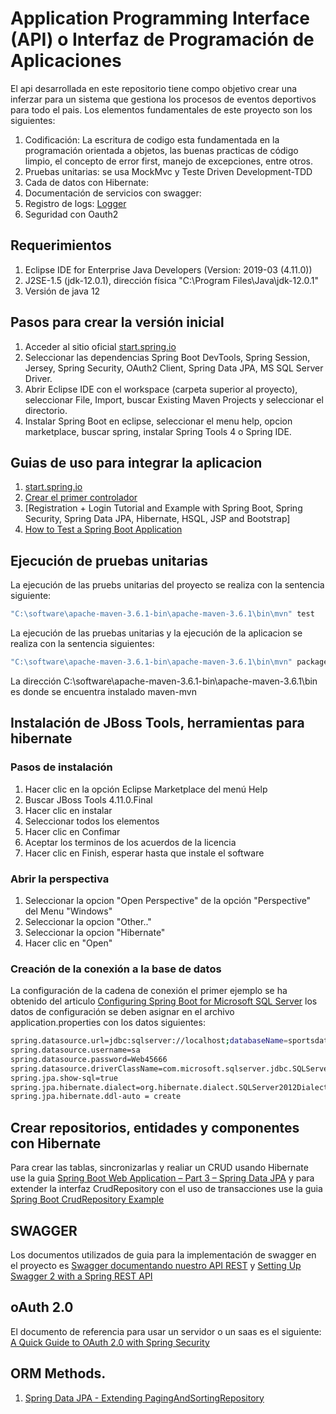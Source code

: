 # Application Programming Interface (API) o Interfaz de Programación de Aplicaciones

El api desarrollada en este repositorio tiene compo objetivo crear una inferzar para un sistema que gestiona los procesos de eventos deportivos para todo el pais.   Los elementos fundamentales de este proyecto son los siguientes:

1. Codificación: La escritura de codigo esta fundamentada en la programación orientada a objetos, las buenas practicas de código limpio, el concepto de error first, manejo de excepciones, entre otros.
2. Pruebas unitarias: se usa MockMvc y Teste Driven Development-TDD
3. Cada de datos con Hibernate:
4. Documentación de servicios con swagger:
5. Registro de logs:  [Logger](https://stackoverflow.com/questions/21881846/where-does-the-slf4j-log-file-get-saved)
6. Seguridad con Oauth2

## Requerimientos

1. Eclipse IDE for Enterprise Java Developers (Version: 2019-03 (4.11.0))
2. J2SE-1.5 (jdk-12.0.1), dirección física "C:\Program Files\Java\jdk-12.0.1"
3. Versión de java 12


## Pasos para crear la versión inicial

1. Acceder al sitio oficial [start.spring.io](https://start.spring.io/)
2. Seleccionar las dependencias Spring Boot DevTools, Spring Session, Jersey, Spring Security, OAuth2 Client, Spring Data JPA, MS SQL Server Driver.
3. Abrir Eclipse IDE con el workspace (carpeta superior al proyecto), seleccionar File, Import, buscar Existing Maven Projects y seleccionar el directorio.
4. Instalar Spring Boot en eclipse, seleccionar el menu help, opcion marketplace, buscar spring, instalar Spring Tools 4 o Spring IDE.

## Guias de uso para integrar la aplicacion
1. [start.spring.io](https://start.spring.io/)
2. [Crear el primer controlador](https://spring.io/guides/gs/spring-boot/)
3. [Registration + Login Tutorial and Example with Spring Boot, Spring Security, Spring Data JPA, Hibernate, HSQL, JSP and Bootstrap]
4. [How to Test a Spring Boot Application](https://stackabuse.com/how-to-test-a-spring-boot-application/)

## Ejecución de pruebas unitarias 

La ejecución de las pruebs unitarias del proyecto se realiza con la sentencia siguiente:
```sh
"C:\software\apache-maven-3.6.1-bin\apache-maven-3.6.1\bin\mvn" test
```

La ejecución de las pruebas unitarias y la ejecución de la aplicacion se realiza con la sentencia siguientes:
```sh
"C:\software\apache-maven-3.6.1-bin\apache-maven-3.6.1\bin\mvn" package && java -jar target/deportes_api-0.0.1-SNAPSHOT.jar
```

La dirección C:\software\apache-maven-3.6.1-bin\apache-maven-3.6.1\bin es donde se encuentra instalado maven-mvn


## Instalación de JBoss Tools, herramientas para hibernate

### Pasos de instalación

1. Hacer clic en la opción Eclipse Marketplace del menú Help
2. Buscar JBoss Tools 4.11.0.Final
3. Hacer clic en instalar
4. Seleccionar todos los elementos
5. Hacer clic en Confimar
6. Aceptar los terminos de los acuerdos de la licencia
7. Hacer clic en Finish, esperar hasta que instale el software

### Abrir la perspectiva

1. Seleccionar la opcion "Open Perspective" de la opción "Perspective" del Menu "Windows"
2. Seleccionar la opcion "Other.."
3. Seleccionar la opcion "Hibernate" 
4. Hacer clic en "Open"

### Creación de la conexión a la base de datos

La configuración de la cadena de conexión el primer ejemplo se ha obtenido del articulo [Configuring Spring Boot for Microsoft SQL Server](https://springframework.guru/configuring-spring-boot-for-microsoft-sql-server/) los datos de configuración se deben asignar en el archivo application.properties con los datos siguientes:

```sh
spring.datasource.url=jdbc:sqlserver://localhost;databaseName=sportsdata
spring.datasource.username=sa
spring.datasource.password=Web45666
spring.datasource.driverClassName=com.microsoft.sqlserver.jdbc.SQLServerDriver
spring.jpa.show-sql=true
spring.jpa.hibernate.dialect=org.hibernate.dialect.SQLServer2012Dialect
spring.jpa.hibernate.ddl-auto = create
```

## Crear repositorios, entidades y componentes con Hibernate

Para crear las tablas, sincronizarlas y realiar un CRUD usando Hibernate use la guia [Spring Boot Web Application – Part 3 – Spring Data JPA](https://springframework.guru/spring-boot-web-application-part-3-spring-data-jpa/) y para extender la interfaz CrudRepository con el uso de transacciones use la guia [Spring Boot CrudRepository Example](https://www.concretepage.com/spring-boot/spring-boot-crudrepository-example)


## SWAGGER

Los documentos utilizados de guia para la implementación de swagger en el proyecto es [Swagger documentando nuestro API REST](https://www.arquitecturajava.com/swagger-documentando-nuestro-api-rest/) y [Setting Up Swagger 2 with a Spring REST API](https://www.baeldung.com/swagger-2-documentation-for-spring-rest-api)

## oAuth 2.0

El documento de referencia para usar un servidor o un saas es el siguiente: [A Quick Guide to OAuth 2.0 with Spring Security ](https://developer.okta.com/blog/2019/03/12/oauth2-spring-security-guide?utm_campaign=text_website_all_multiple_dev_dev_oauth2-spring-security_null&utm_source=oauthio&utm_medium=cpc#build-your-client-app)


## ORM Methods.
1. [Spring Data JPA - Extending PagingAndSortingRepository](https://www.logicbig.com/tutorials/spring-framework/spring-data/using-paging-and-sorting-repository.html)